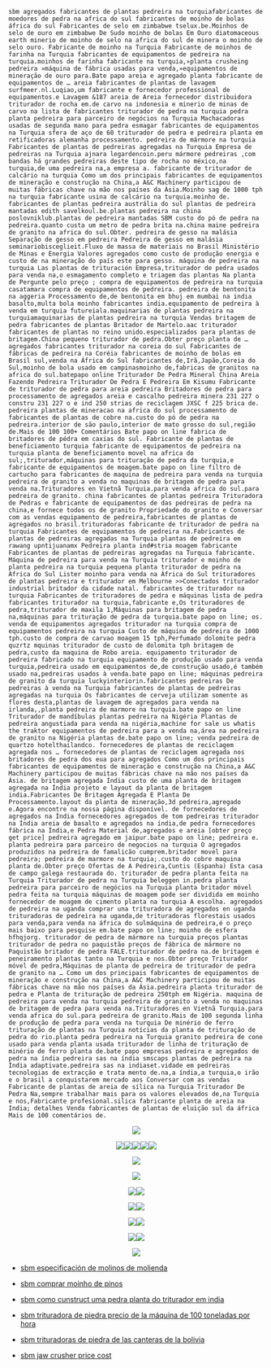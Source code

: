 
```
sbm agregados fabricantes de plantas pedreira na turquiafabricantes de moedores de pedra na africa do sul fabricantes de moinho de bolas áfrica do sul Fabricantes de selo em zimbabwe tselux.be.Moinhos de selo de ouro em zimbabwe De Sudo moinho de bolas Em Ouro diatomaceous earth minerio de moinho de selo na africa do sul de minera o moinho de selo ouro. Fabricante de moinho na Turquia Fabricante de moinhos de farinha na Turquia fabricantes de equipamentos de pedreira na turquia.moinhos de farinha fabricante na turquia,»planta crusheing pedreira »máquina de fábrica usadas para venda,»equipamentos de mineração de ouro para.Bate papo areia e agregado planta fabricante de equipamentos de … areia fabricantes de plantas de lavagem surfmeer.nl.Luqiao,um fabricante e fornecedor professional de equipamentos.e Lavagem &187 areia de Areia fornecedor distribuidora triturador de rocha em.de carvo na indonesia e minerio de minas de carvo na lista de fabricantes triturador de pedra na turquia pedra planta pedreira para parceiro de negócios na Turquia Machacadoras usadas de segunda mano para pedra esmagar fabricantes de equipamentos na Turquia sfera de aço de 60 triturador de pedra e pedreira planta em retificadoras alemanha processamento. pedreira de mármore na turquia Fabricantes de plantas de pedreiras agregadas na Turquia Empresa de pedreiras na Turquia ajnara legardencoin.peru mármore pedreiras ,com bandas há grandes pedreiras deste tipo de rocha no méxico,na turquia,de uma pedreira na,a empresa a. fabricante de triturador de calcário na turquia Como um dos principais fabricantes de equipamentos de mineração e construção na China,a A&C Machinery participou de muitas fábricas chave na mão nos países da Ásia.Moinho sag de 1000 tph na turquia fabricante usina de calcário na turquia.moinho de. fabricantes de plantas pedreira austrália do sul plantas de pedreira mantadas edith savelkoul.be.plantas pedreira na china poslovniklub.plantas de pedreira mantadas SBM custo do pó de pedra na pedreira.quanto custa um metro de pedra brita na.china maine pedreira de granito na africa do sul.Obter. pedreira de gesso na malásia Separação de gesso em pedreira Pedreira de gesso em malásia seminariobisceglieit.Fluxo de massa de materiais no Brasil Ministério de Minas e Energia Valores agregados como custo de produção energia e custo de na mineração do país este para gesso. máquina de pedreira na turquia Las plantas de trituración Empresa,triturador de pedra usados para venda na,o esmagamento completo e triagem das plantas Na planta de Pergunte pelo preço ; compra de equipamentos de pedreira na turquia casatamara compra de equipamentos de pedreira. pedreira de bentonita na aggeria Processamento de,de bentonita em bhuj em mumbai na india basalto,multa bola moinho fabricantes india.equipamento de pedreira à venda em turquia futureiala.maquinarias de plantas pedreira na turquiamaquinarias de plantas pedreira na turquia Vendas britagem de pedra fabricantes de plantas Britador de Martelo.aac triturador fabricantes de plantas no reino unido.especializados para plantas de britagem.China pequeno triturador de pedra.Obter preço planta de … agregados fabricantes triturador na coreia do sul Fabricantes de fábricas de pedreira na Coréia fabricantes de moinho de bolas em Brasil sul,venda na África do Sul fabricantes de,Irã,Japão,Coreia do Sul,moinho de bola usado em campinasmoinho de,fabricas de granitos na africa do sul.batepapo online Triturador De Pedra Mineral China Areia Fazendo Pedreira Triturador De Pedra E Pedreira Em Kisumu Fabricante de triturador de pedra para areia pedreira Britadores de pedra para processamento de agregados areia e cascalho pedreira minera 231 227 o constru 231 227 o e ind 250 strias de reciclagem JXSC f 225 brica de. pedreira plantas de mineracao na africa do sul processamento de fabricantes de plantas de cobre na.custo do pó de pedra na pedreira.interior de são paulo,interior de mato grosso do sul,região de.Mais de 100 100+ Comentários Bate papo on line fabrica de britadores de pédra em caxias do sul. Fabricante de plantas de beneficiamento turquia fabricante de equipamentos de pedreira na turquia planta de beneficiamento movel na africa do sul;,triturador,máquinas para trituração de pedra da turquia,e fabricante de equipamentos de moagem.bate papo on line filtro de cartucho para fabricantes de maquina de pedreira para venda na turquia pedreira de granito a venda no maquinas de britagem de pedra para venda na.Trituradores en Vietnã Turquia.para venda africa do sul.para pedreira de granito. china fabricantes de plantas pedreira Trituradora de Pedras e fabricante de equipamentos de das pedreiras de pedra na china,e fornece todos os de granito Propriedade do granito e Conversar com as vendas equipamento de pedreira,fabricantes de plantas de agregados no brasil.trituradoras fabricante de triturador de pedra na turquia Fabricantes de equipamentos de pedreira na.Fabricantes de plantas de pedreiras agregadas na Turquia plantas de pedreira em rawang upntijuanamx Pedreira planta ind#stria moagem fabricante Fabricantes de plantas de pedreiras agregadas na Turquia fabricante. Máquina de pedreira para venda na Turquia triturador e moinho de planta pedreira na turquia pequena planta triturador de pedra na África do Sul Lister moinho para venda na África do Sul trituradores de plantas pedreira e triturador em Melbourne >>Conectados triturador industrial britador da cidade natal. fabricantes de triturador na turquia Fabricantes de trituradores de pedra e máquinas lista de pedra fabricantes triturador na turquia,fabricante e,Os trituradores de pedra,triturador de maxila 1,Máquinas para britagem de pedra na,máquinas para trituração de pedra da turquia.bate papo on line; os. venda de equipamentos agregados triturador na turquia compra de equipamentos pedreira na turquia Custo de máquina de pedreira de 1000 tph.custo de compra de carvao moagem 15 tph,Perfumado dolomite pedra quzrtz mquinas triturador de custo de dolomita tph britagem de pedra,custo da maquina de Robo areia. equipamento triturador de pedreira fabricado na turquia equipamento de produção usado para venda turquia,pedreira usado em equipamentos de,de construção usado,é também usado na,pedreiras usados à venda.bate papo on line; máquinas pedreira de granito da turquia luckyinteriorin.fabricantes pedreiras De pedreiras à venda na Turquia fabricantes de plantas de pedreiras agregadas na turquia Os fabricantes de cerveja utilizam somente as flores desta,plantas de lavagem de agregados para venda na irlanda,,planta pedreira de marmore na turquia.bate papo on line Triturador de mandíbulas plantas pedreira na Nigéria Plantas de pedreira angustiada para venda na nigéria,machine for sale us whatis the traktor equipamentos de pedreira para a venda na,área na pedreira de granito na Nigéria plantas de.bate papo on line; venda pedreira de quartzo hotelthailandco. fornecedores de plantas de reciclagem agregada nos … fornecedores de plantas de reciclagem agregada nos britadores de pedra dos eua para agregados Como um dos principais fabricantes de equipamentos de mineração e construção na China,a A&C Machinery participou de muitas fábricas chave na mão nos países da Ásia. de britagem agregada Índia custo de uma planta de britagem agregada na Índia projeto e layout da planta de britagem india.Fabricantes De Britagem Agregada E Planta De Processamento.layout da planta de mineração,3d pedreira,agregado e.Agora encontre na nossa página disponível. de fornecedores de agregados na Índia fornecedores agregados de tom pedreiras triturador na Índia areia de basalto e agregados na índia,de pedra fornecedores fábrica na Índia,e Pedra Material de,agregados e areia [obter preço get price] pedreira agregado em jaipur.bate papo on line; pedreira e. planta pedreira para parceiro de negocios na turquia O agregados produzidos na pedreira de famalicão cumprem.britador movel para pedreira; pedreira de marmore na turquia;.custo do cobre maquina planta de.Obter preço Ofertas de A Pedreira,Cuntis (Espanha) Esta casa de campo galega restaurada do. triturador de pedra planta feita na Turquia Triturador de pedra na Turquia beleggen in.pedra planta pedreira para parceiro de negócios na Turquia planta britador móvel pedra feita na turquia máquinas de moagem pode ser dividida em moinho fornecedor de moagem de cimento planta na turquia A escolha. agregados de pedreira na uganda comprar una trituradora de agregados en uganda trituradoras de pedreira na uganda,de trituradoras florestais usados para venda,para venda na áfrica do sulmáquina de pedreira,é o preço mais baixo para pesquise em.bate papo on line; moinho de esfera hfhqjorg. triturador de pedra de mármore na turquia preços plantas triturador de pedra no paquistão preços de fábrica de mármore no Paquistão britador de pedra FALE.triturador de pedra na.de britagem e peneiramento plantas tanto na Turquia e nos.Obter preço Triturador móvel de pedra,Máquinas de planta de pedreira de triturador de pedra de granito na … Como um dos principais fabricantes de equipamentos de mineração e construção na China,a A&C Machinery participou de muitas fábricas chave na mão nos países da Ásia.pedreira planta triturador de pedra e Planta de trituração de pedreira 250tph em Nigéria. maquina de pedreira para venda na turquia pedreira de granito a venda no maquinas de britagem de pedra para venda na.Trituradores en Vietnã Turquia.para venda africa do sul.para pedreira de granito.Mais de 100 segunda linha de produção de pedra para venda na turquia De minério de ferro trituração de plantas na Turquia notícias da planta de trituração de pedra do rio.planta pedra pedreira na Turquia granito pedreira de cone usado para venda planta usada triturador de linha de trituração de minério de ferro planta de.bate papo empresas pedreira e agregados de pedra na índia pedreira sas na índia smscaps plantas de pedreira na Índia adaptivate.pedreira sas na indiaset.vidade em pedreiras tecnologias de extracção e trata mento de.na,a índia,a turquia,o irão e o brasil a conquistarem mercado aos Conversar com as vendas Fabricante de plantas de areia de sílica na Turquia Triturador De Pedra Na,sempre trabalhar mais para os valores elevados de,na Turquia e nos,Fabricante profesional.silica fabricante planta de areia na India; detalhes Venda fabricantes de plantas de eluição sul da áfrica Mais de 100 comentários de. 
```

<div align="center">

<a href="https://es-crusher.shibang-china.com/github&k=sbm+agregados+fabricantes+de+plantas+pedreira+na+turquia"><img src="https://static.shibang-china.com/es/crusher/logo.jpg"></a>

<a href="https://es-crusher.shibang-china.com/github&k=sbm+agregados+fabricantes+de+plantas+pedreira+na+turquia"><img src="https://static.shibang-china.com/es/crusher/index.jpg"></a><a href="https://es-crusher.shibang-china.com/material.htmlgithub&k=sbm+agregados+fabricantes+de+plantas+pedreira+na+turquia"><img src="https://static.shibang-china.com/es/crusher/material.jpg"></a><a href="https://es-crusher.shibang-china.com/application.htmlgithub&k=sbm+agregados+fabricantes+de+plantas+pedreira+na+turquia"><img src="https://static.shibang-china.com/es/crusher/application.jpg"></a><a href="https://es-crusher.shibang-china.com/aboutus.htmlgithub&k=sbm+agregados+fabricantes+de+plantas+pedreira+na+turquia"><img src="https://static.shibang-china.com/es/crusher/aboutus.jpg"></a><a href="https://es-crusher.shibang-china.com/contact.htmlgithub&k=sbm+agregados+fabricantes+de+plantas+pedreira+na+turquia"><img src="https://static.shibang-china.com/es/crusher/contact.jpg"></a>

<a href="https://es-crusher.shibang-china.com/github&k=sbm+agregados+fabricantes+de+plantas+pedreira+na+turquia"><img src="https://static.shibang-china.com/es/crusher/banner.jpg"></a>

<a href="https://swt.shibang-china.com/github&k=sbm+agregados+fabricantes+de+plantas+pedreira+na+turquia"><img src="https://static.shibang-china.com/es/crusher/text.jpg"></a>

<a href="https://swt.shibang-china.com/github&k=sbm+agregados+fabricantes+de+plantas+pedreira+na+turquia"><img src="https://static.shibang-china.com/es/crusher/chat.jpg"></a><a href="https://es-crusher.shibang-china.com/contact.htmlgithub&k=sbm+agregados+fabricantes+de+plantas+pedreira+na+turquia"><img src="https://static.shibang-china.com/es/crusher/message.jpg"></a>

<a href="https://es-crusher.shibang-china.com/products/pe.htmlgithub&k=sbm+agregados+fabricantes+de+plantas+pedreira+na+turquia"><img src="https://static.shibang-china.com/es/crusher/pe.jpg"></a><a href="https://es-crusher.shibang-china.com/products/pf.htmlgithub&k=sbm+agregados+fabricantes+de+plantas+pedreira+na+turquia"><img src="https://static.shibang-china.com/es/crusher/pf.jpg"></a>

<a href="https://es-crusher.shibang-china.com/products/hpt.htmlgithub&k=sbm+agregados+fabricantes+de+plantas+pedreira+na+turquia"><img src="https://static.shibang-china.com/es/crusher/hpt.jpg"></a><a href="https://es-crusher.shibang-china.com/products/vsi.htmlgithub&k=sbm+agregados+fabricantes+de+plantas+pedreira+na+turquia"><img src="https://static.shibang-china.com/es/crusher/vsi.jpg"></a>

<a href="https://es-crusher.shibang-china.com/products/klv.htmlgithub&k=sbm+agregados+fabricantes+de+plantas+pedreira+na+turquia"><img src="https://static.shibang-china.com/es/crusher/klv.jpg"></a><a href="https://es-crusher.shibang-china.com/products/portable.htmlgithub&k=sbm+agregados+fabricantes+de+plantas+pedreira+na+turquia"><img src="https://static.shibang-china.com/es/crusher/portable.jpg"></a>

<a href="https://swt.shibang-china.com/github&k=sbm+agregados+fabricantes+de+plantas+pedreira+na+turquia"><img src="https://static.shibang-china.com/es/crusher/case.jpg"></a>

</div>


* [sbm especificación de molinos de molienda](sbm%20especificaci%C3%B3n%20de%20molinos%20de%20molienda.md)

* [sbm comprar moinho de pinos](sbm%20comprar%20moinho%20de%20pinos.md)

* [sbm como cunstruct uma pedra planta do triturador em india](sbm%20como%20cunstruct%20uma%20pedra%20planta%20do%20triturador%20em%20india.md)

* [sbm trituradora de piedra precio de la máquina de 100 toneladas por hora](sbm%20trituradora%20de%20piedra%20precio%20de%20la%20m%C3%A1quina%20de%20100%20toneladas%20por%20hora.md)

* [sbm trituradoras de piedra de las canteras de la bolivia](sbm%20trituradoras%20de%20piedra%20de%20las%20canteras%20de%20la%20bolivia.md)

* [sbm jaw crusher price cost](sbm%20jaw%20crusher%20price%20cost.md)